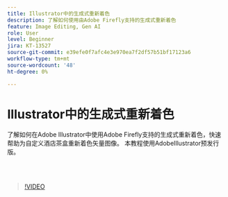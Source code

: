 ```yaml
---
title: Illustrator中的生成式重新着色
description: 了解如何使用由Adobe Firefly支持的生成式重新着色
feature: Image Editing, Gen AI
role: User
level: Beginner
jira: KT-13527
source-git-commit: e39efe0f7afc4e3e970ea7f2df57b51bf17123a6
workflow-type: tm+mt
source-wordcount: '48'
ht-degree: 0%

---
```


# Illustrator中的生成式重新着色

了解如何在Adobe Illustrator中使用Adobe Firefly支持的生成式重新着色，快速帮助为自定义酒店茶盒重新着色矢量图像。 本教程使用AdobeIllustrator预发行版。

<br> 

>[!VIDEO](https://video.tv.adobe.com/v/3420872?quality=12&learn=on&hidetitle=true)
